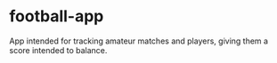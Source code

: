 # football-app
App intended for tracking amateur matches and players, giving them a score intended to balance.
